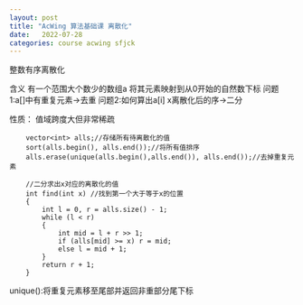 ```yaml
---
layout: post
title: "AcWing 算法基础课 离散化"
date:   2022-07-28
categories: course acwing sfjck
---
```


整数有序离散化

含义
有一个范围大个数少的数组a
将其元素映射到从0开始的自然数下标
问题1:a[]中有重复元素->去重
问题2:如何算出a[i] x离散化后的序->二分 

性质：
值域跨度大但非常稀疏

```
    vector<int> alls;//存储所有待离散化的值
    sort(alls.begin(), alls.end());//将所有值排序
    alls.erase(unique(alls.begin(),alls.end()), alls.end());//去掉重复元素

    //二分求出x对应的离散化的值
    int find(int x) //找到第一个大于等于x的位置
    {
        int l = 0, r = alls.size() - 1;
        while (l < r)
        {
            int mid = l + r >> 1;
            if (alls[mid] >= x) r = mid;
            else l = mid + 1;
        }
        return r + 1;
    }
```

unique():将重复元素移至尾部并返回非重部分尾下标